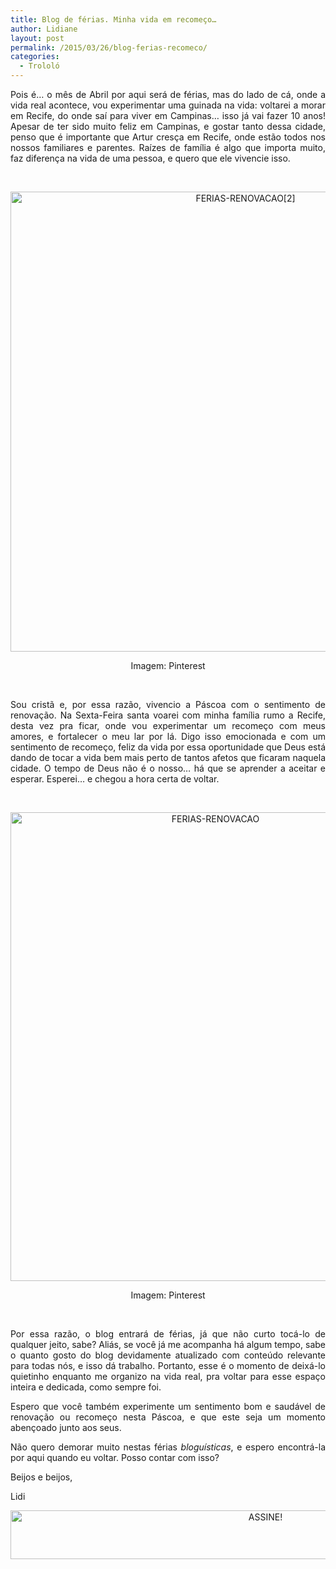 ```yaml
---
title: Blog de férias. Minha vida em recomeço…
author: Lidiane
layout: post
permalink: /2015/03/26/blog-ferias-recomeco/
categories:
  - Trololó
---
```

<p align="justify">
  Pois é… o mês de Abril por aqui será de férias, mas do lado de cá, onde a vida real acontece, vou experimentar uma guinada na vida: voltarei a morar em Recife, do onde saí para viver em Campinas… isso já vai fazer 10 anos! Apesar de ter sido muito feliz em Campinas, e gostar tanto dessa cidade, penso que é importante que Artur cresça em Recife, onde estão todos nos nossos familiares e parentes. Raízes de família é algo que importa muito, faz diferença na vida de uma pessoa, e quero que ele vivencie isso.
</p>

&nbsp;

<p align="center">
  <a href="https://www.trololodemulher.com.br/2015/03/FERIAS-RENOVACAO2.jpg"><img class="alignnone size-full wp-image-10895" src="https://www.trololodemulher.com.br/2015/03/FERIAS-RENOVACAO2.jpg" alt="FERIAS-RENOVACAO[2]" width="736" height="736" /></a>
</p>

<p align="center">
  Imagem: Pinterest
</p>

&nbsp;

<p align="justify">
  Sou cristã e, por essa razão, vivencio a Páscoa com o sentimento de renovação. Na Sexta-Feira santa voarei com minha família rumo a Recife, desta vez pra ficar, onde vou experimentar um recomeço com meus amores, e fortalecer o meu lar por lá. Digo isso emocionada e com um sentimento de recomeço, feliz da vida por essa oportunidade que Deus está dando de tocar a vida bem mais perto de tantos afetos que ficaram naquela cidade. O tempo de Deus não é o nosso… há que se aprender a aceitar e esperar. Esperei… e chegou a hora certa de voltar.
</p>

&nbsp;

<p align="center">
  <a href="https://www.trololodemulher.com.br/2015/03/FERIAS-RENOVACAO.jpg"><img class="alignnone size-full wp-image-10894" src="https://www.trololodemulher.com.br/2015/03/FERIAS-RENOVACAO.jpg" alt="FERIAS-RENOVACAO" width="640" height="750" /></a>
</p>

<p align="center">
  Imagem: Pinterest
</p>

&nbsp;

<p align="justify">
  Por essa razão, o blog entrará de férias, já que não curto tocá-lo de qualquer jeito, sabe? Aliás, se você já me acompanha há algum tempo, sabe o quanto gosto do blog devidamente atualizado com conteúdo relevante para todas nós, e isso dá trabalho. Portanto, esse é o momento de deixá-lo quietinho enquanto me organizo na vida real, pra voltar para esse espaço inteira e dedicada, como sempre foi.
</p>

<p align="justify">
  Espero que você também experimente um sentimento bom e saudável de renovação ou recomeço nesta Páscoa, e que este seja um momento abençoado junto aos seus.
</p>

<p align="justify">
  Não quero demorar muito nestas férias <em>bloguísticas</em>, e espero encontrá-la por aqui quando eu voltar. Posso contar com isso?
</p>

<p align="justify">
  Beijos e beijos,
</p>

<p align="justify">
  Lidi
</p>

<p align="center">
  <a href="http://feedburner.google.com/fb/a/mailverify?uri=blogbichafemea&loc=pt_BR" target="_blank" rel="noopener noreferrer"><img class="alignnone size-full wp-image-10439" src="https://www.trololodemulher.com.br/2014/09/ASSINE.png" alt="ASSINE!" width="800" height="78" /></a>
</p>